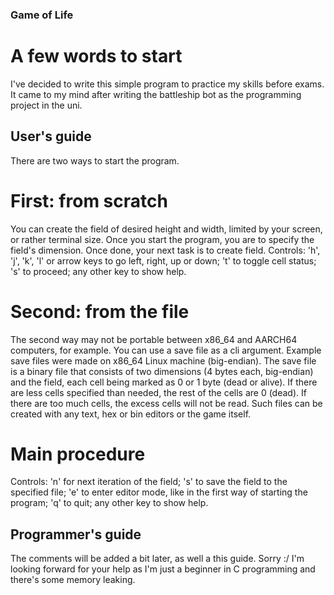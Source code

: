 ### Game of Life
# A few words to start
I've decided to write this simple program to practice my skills before exams. It came to my mind after writing the battleship bot as the programming project in the uni.
## User's guide
There are two ways to start the program.

# First: from scratch
You can create the field of desired height and width, limited by your screen, or rather terminal size. 
Once you start the program, you are to specify the field's dimension. Once done, your next task is to create field.
Controls:
'h', 'j', 'k', 'l' or arrow keys to go left, right, up or down;
't' to toggle cell status;
's' to proceed;
any other key to show help.

# Second: from the file
The second way may not be portable between x86\_64 and AARCH64 computers, for example. You can use a save file as a cli argument. Example save files were made on x86\_64 Linux machine (big-endian).
The save file is a binary file that consists of two dimensions (4 bytes each, big-endian) and the field, each cell being marked as 0 or 1 byte (dead or alive). If there are less cells specified than needed, the rest of the cells are 0 (dead). If there are too much cells, the excess cells will not be read. 
Such files can be created with any text, hex or bin editors or the game itself.

# Main procedure
Controls:
'n' for next iteration of the field;
's' to save the field to the specified file;
'e' to enter editor mode, like in the first way of starting the program;
'q' to quit;
any other key to show help.

## Programmer's guide
The comments will be added a bit later, as well a this guide. Sorry :/
I'm looking forward for your help as I'm just a beginner in C programming and there's some memory leaking.
